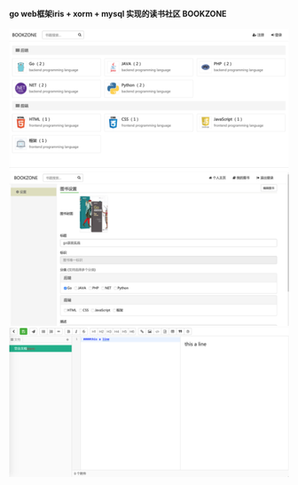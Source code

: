 #### go web框架iris + xorm + mysql 实现的读书社区 BOOKZONE

![首页](https://github.com/infiniteyan/bookzone/blob/master/images/index.png)
![图书设置页面](https://github.com/infiniteyan/bookzone/blob/master/images/setting.png)
![图书编辑页面](https://github.com/infiniteyan/bookzone/blob/master/images/edit.png)